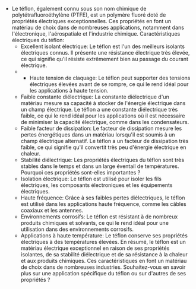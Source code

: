 - Le téflon, également connu sous son nom chimique de polytétrafluoroéthylène (PTFE), est un polymère fluoré doté de propriétés électriques exceptionnelles. Ces propriétés en font un matériau de choix dans de nombreuses applications, notamment dans l'électronique, l'aérospatiale et l'industrie chimique.
  Caractéristiques électriques du téflon:
  * Excellent isolant électrique: Le téflon est l'un des meilleurs isolants électriques connus. Il présente une résistance électrique très élevée, ce qui signifie qu'il résiste extrêmement bien au passage du courant électrique.
   *  * Haute tension de claquage: Le téflon peut supporter des tensions électriques élevées avant de se rompre, ce qui le rend idéal pour les applications à haute tension.
  * Faible constante diélectrique: La constante diélectrique d'un matériau mesure sa capacité à stocker de l'énergie électrique dans un champ électrique. Le téflon a une constante diélectrique très faible, ce qui le rend idéal pour les applications où il est nécessaire de minimiser la capacité électrique, comme dans les condensateurs.
  * Faible facteur de dissipation: Le facteur de dissipation mesure les pertes énergétiques dans un matériau lorsqu'il est soumis à un champ électrique alternatif. Le téflon a un facteur de dissipation très faible, ce qui signifie qu'il convertit très peu d'énergie électrique en chaleur.
  * Stabilité diélectrique: Les propriétés électriques du téflon sont très stables dans le temps et dans un large éventail de températures.
  Pourquoi ces propriétés sont-elles importantes ?
  * Isolation électrique: Le téflon est utilisé pour isoler les fils électriques, les composants électroniques et les équipements électriques.
  * Haute fréquence: Grâce à ses faibles pertes diélectriques, le téflon est utilisé dans les applications haute fréquence, comme les câbles coaxiaux et les antennes.
  * Environnements corrosifs: Le téflon est résistant à de nombreux produits chimiques et solvants, ce qui le rend idéal pour une utilisation dans des environnements corrosifs.
  * Applications à haute température: Le téflon conserve ses propriétés électriques à des températures élevées.
  En résumé, le téflon est un matériau électrique exceptionnel en raison de ses propriétés isolantes, de sa stabilité diélectrique et de sa résistance à la chaleur et aux produits chimiques. Ces caractéristiques en font un matériau de choix dans de nombreuses industries.
  Souhaitez-vous en savoir plus sur une application spécifique du téflon ou sur d'autres de ses propriétés ?